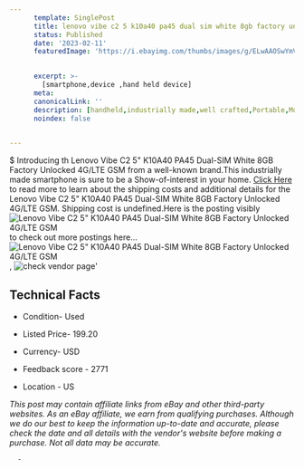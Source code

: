 ```yaml
---
      template: SinglePost
      title: lenovo vibe c2 5 k10a40 pa45 dual sim white 8gb factory unlocked 4g lte gsm
      status: Published
      date: '2023-02-11'
      featuredImage: 'https://i.ebayimg.com/thumbs/images/g/ELwAAOSwYmVgP~q3/s-l225.jpg'
       

      excerpt: >-
        [smartphone,device ,hand held device]
      meta:
      canonicalLink: ''
      description: [handheld,industrially made,well crafted,Portable,Mobile,Compact,Convenient,Lightweight,Maneuverable,Man-portable,Miniature,Carriable,Hand-held,Light,Holdable,Transportable,Mobile device,Pocket-sized,On-the-go,Wireless,Cordless,Compact size,Convenient size, smartphone,device ,hand held device]
      noindex: false
      

---
```

$
      Introducing th Lenovo Vibe C2 5" K10A40 PA45 Dual-SIM White 8GB Factory Unlocked 4G/LTE GSM from a well-known brand.This industrially made smartphone is sure to be a Show-of-interest in your home. [Click Here](https://www.ebay.com/itm/154460072629?hash=item23f689aab5%3Ag%3AELwAAOSwYmVgP%7Eq3&mkevt=1&mkcid=1&mkrid=711-53200-19255-0&campid=%253CePNCampaignId%253E&customid=%253CreferenceId%253E&toolid=10049) to read more to learn about the shipping costs and additional details for the Lenovo Vibe C2 5" K10A40 PA45 Dual-SIM White 8GB Factory Unlocked 4G/LTE GSM. Shipping cost is undefined.Here is the posting visibly ![Lenovo Vibe C2 5" K10A40 PA45 Dual-SIM White 8GB Factory Unlocked 4G/LTE GSM](https://i.ebayimg.com/thumbs/images/g/ELwAAOSwYmVgP~q3/s-l225.jpg) to check out more postings here... ![Lenovo Vibe C2 5" K10A40 PA45 Dual-SIM White 8GB Factory Unlocked 4G/LTE GSM](https://i.ebayimg.com/images/g/ELwAAOSwYmVgP~q3/s-l1600.jpg), ![check vendor page](https://origin-galleryplus.ebayimg.com/ws/web/154460072629_2_0_1/225x225.jpg,https://origin-galleryplus.ebayimg.com/ws/web/154460072629_3_0_1/225x225.jpg,https://origin-galleryplus.ebayimg.com/ws/web/154460072629_4_0_1/225x225.jpg,https://origin-galleryplus.ebayimg.com/ws/web/154460072629_5_0_1/225x225.jpg,https://origin-galleryplus.ebayimg.com/ws/web/154460072629_6_0_1/225x225.jpg)'

      

 ## Technical Facts 



     
      

 - Condition- Used 


      

 - Listed Price- 199.20 


      

 - Currency- USD 


      

 - Feedback score - 2771 


      

 - Location - US 


      
      

 *_This post may contain affiliate links from eBay and other third-party websites. As an eBay affiliate, we earn from qualifying purchases. Although we do our best to keep the information up-to-date and accurate, please check the date and all details with the vendor's website before making a purchase. Not all data may be accurate._*




      -
